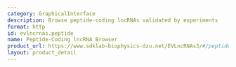 ```yaml
---
category: GraphicalInterface
description: Browse peptide-coding lncRNAs validated by experiments
format: http
id: evlncrnas.peptide
name: Peptide-Coding lncRNA Browser
product_url: https://www.sdklab-biophysics-dzu.net/EVLncRNAs3/#/peptide-coding
layout: product_detail
---
```

